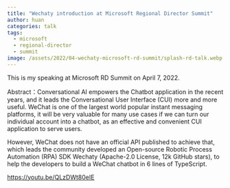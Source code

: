 ```yaml
---
title: "Wechaty introduction at Microsoft Regional Director Summit"
author: huan
categories: talk
tags:
  - microsoft
  - regional-director
  - summit
image: /assets/2022/04-wechaty-microsoft-rd-summit/splash-rd-talk.webp
---
```


This is my speaking at Microsoft RD Summit on April 7, 2022.

Abstract：Conversational AI empowers the Chatbot application in the recent years, and it leads the Conversational User Interface (CUI) more and more useful. WeChat is one of the largest world popular instant messaging platforms, it will be very valuable for many use cases if we can turn our individual account into a chatbot, as an effective and convenient CUI application to serve users.

However, WeChat does not have an official API published to achieve that, which leads the community developed an Open-source Robotic Process Automation (RPA) SDK Wechaty (Apache-2.0 License, 12k GitHub stars), to help the developers to build a WeChat chatbot in 6 lines of TypeScript.

https://youtu.be/QLzDWt80eIE
